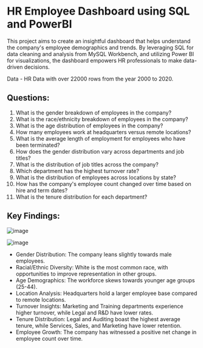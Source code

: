 # HR Employee Dashboard using SQL and PowerBI

This project aims to create an insightful dashboard that helps understand the company's employee demographics and trends. By leveraging SQL for data cleaning and analysis from MySQL Workbench, and utilizing Power BI for visualizations, the dashboard empowers HR professionals to make data-driven decisions.

Data - HR Data with over 22000 rows from the year 2000 to 2020.

## Questions:

1. What is the gender breakdown of employees in the company?
2. What is the race/ethnicity breakdown of employees in the company?
3. What is the age distribution of employees in the company?
4. How many employees work at headquarters versus remote locations?
5. What is the average length of employment for employees who have been terminated?
6. How does the gender distribution vary across departments and job titles?
7. What is the distribution of job titles across the company?
8. Which department has the highest turnover rate?
9. What is the distribution of employees across locations by state?
10. How has the company's employee count changed over time based on hire and term dates?
11. What is the tenure distribution for each department?

## Key Findings:

![image](https://github.com/paveenwatpoln/SQL-PowerBI-HR-Dashboard/assets/155377150/368c99c1-7b48-41c5-ac83-cfaf6d7433e4)

![image](https://github.com/paveenwatpoln/SQL-PowerBI-HR-Dashboard/assets/155377150/d0aa5423-1272-474d-acef-b602aa5df78d)

- Gender Distribution: The company leans slightly towards male employees.
- Racial/Ethnic Diversity: White is the most common race, with opportunities to improve representation in other groups.
- Age Demographics: The workforce skews towards younger age groups (25-44).
- Location Analysis: Headquarters hold a larger employee base compared to remote locations.
- Turnover Insights: Marketing and Training departments experience higher turnover, while Legal and R&D have lower rates.
- Tenure Distribution: Legal and Auditing boast the highest average tenure, while Services, Sales, and Marketing have lower retention.
- Employee Growth: The company has witnessed a positive net change in employee count over time.



